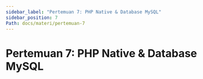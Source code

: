 ```yaml
---
sidebar_label: "Pertemuan 7: PHP Native & Database MySQL"
sidebar_position: 7
Path: docs/materi/pertemuan-7
---
```


# Pertemuan 7: PHP Native & Database MySQL

